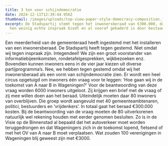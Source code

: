 ```yaml
---
title: 3 ton voor schijndemocratie
date: 2024-12-11T12:39:44.956Z
thumbnail: /images/uploads/top-view-paper-style-democracy-composition.jpg
excerpt: De Stadspartij stemt tegen het inwonersberaad van €300.000, dat volgens
  hen weinig echte inspraak biedt en al vooraf gekaderd is door bestaand beleid.
---
```

<!--StartFragment-->

Een meerderheid van de gemeenteraad heeft ingestemd met het installeren van een inwonersberaad. De Stadspartij heeft tegen gestemd. Niet omdat wij tegen inspraak zijn. Integendeel! We zijn een groot voorstander van informatiebijeenkomsten, rondetafelgesprekken, wijkbezoeken enz. Bovendien kunnen inwoners eens in de vier jaar kiezen uit diverse partijprogramma’s. Nee, we hebben tegen gestemd omdat wij het inwonersberaad als een vorm van schijndemocratie zien. Er wordt een heel circus opgetuigd om inwoners één vraag voor te leggen: ‘Hoe gaan wij in de toekomst van A naar B in Wageningen?’ Voor de beantwoording van deze vraag worden 6000 inwoners uitgeloot. Zij krijgen een brief met de vraag of zij mee willen doen aan het beraad. Uiteindelijk moeten daar 80 inwoners van overblijven. Die groep wordt aangevuld met 40 gemeenteambtenaren, politici, bestuurders en ‘vrijdenkers’. In totaal gaat het beraad €300.000 kosten. Bij de beantwoording van de vraag moeten de 80 uitverkorenen natuurlijk wel rekening houden met eerder genomen besluiten. Zo is in de Visie op de Binnenstad al bepaald dat het autoverkeer moet worden teruggedrongen en dat Wageningers zich in de toekomst lopend, fietsend of met het OV van A naar B moet verplaatsen. Wat zouden 100 verenigingen in Wageningen blij geweest zijn met €3000.

<!--EndFragment-->